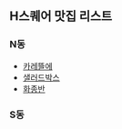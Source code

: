 ## H스퀘어 맛집 리스트 

### N동
- [카레뜰에](./N동/카레뜰에.md)
- [샐러드박스](./N동/샐러드박스.md)
- [화종반](./N동/화종반.md) 
### S동 

